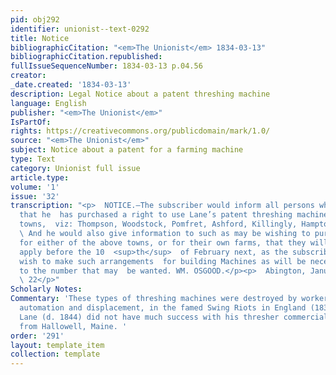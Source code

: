 ```yaml
---
pid: obj292
identifier: unionist--text-0292
title: Notice
bibliographicCitation: "<em>The Unionist</em> 1834-03-13"
bibliographicCitation.republished: 
fullIssueSequenceNumber: 1834-03-13 p.04.56
creator: 
_date.created: '1834-03-13'
description: Legal Notice about a patent threshing machine
language: English
publisher: "<em>The Unionist</em>"
IsPartOf: 
rights: https://creativecommons.org/publicdomain/mark/1.0/
source: "<em>The Unionist</em>"
subject: Notice about a patent for a farming machine
type: Text
category: Unionist full issue
article.type: 
volume: '1'
issue: '32'
transcription: "<p>  NOTICE.—The subscriber would inform all persons whom it may concern
  that he  has purchased a right to use Lane’s patent threshing machine for seven
  towns,  viz: Thompson, Woodstock, Pomfret, Ashford, Killingly, Hampton, and Chaplin.
  \ And he would also give information to such as may be wishing to purchase of  him
  for either of the above towns, or for their own farms, that they will do  well to
  apply before the 10  <sup>th</sup>  of February next, as the subscriber will then
  wish to make such arrangements  for building Machines as will be necessary, according
  to the number that may  be wanted. WM. OSGOOD.</p><p>  Abington, January 13, 1834,—*&nbsp;&nbsp;&nbsp;&nbsp;&nbsp;&nbsp;&nbsp;&nbsp;
  \ 22</p>"
Scholarly Notes: 
Commentary: 'These types of threshing machines were destroyed by workers opposed to
  automation and displacement, in the famed Swing Riots in England (1830). Samuel
  Lane (d. 1844) did not have much success with his thresher commercially. He came
  from Hallowell, Maine. '
order: '291'
layout: template_item
collection: template
---
```

